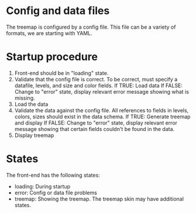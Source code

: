 # Config and data files

The treemap is configured by a config file. This file can be a variety of formats, we are starting with YAML.       

# Startup procedure

1) Front-end should be in "loading" state.
2) Validate that the config file is correct. To be correct, must specify a datafile, levels, and size and color fields.
    If TRUE: Load data
    If FALSE: Change to "error" state, display relevant error message showing what is missing.
3) Load the data
4) Validate the data against the config file. All references to fields in levels, colors, sizes should exist in the data schema.
    If TRUE: Generate treemap and display
    If FALSE: Change to "error" state, display relevant error message showing that certain fields couldn't be found in the data.
5) Display treemap


# States

The front-end has the following states:

 * loading: During startup
 * error: Config or data file problems
 * treemap: Showing the treemap. The treemap skin may have additional states.

  